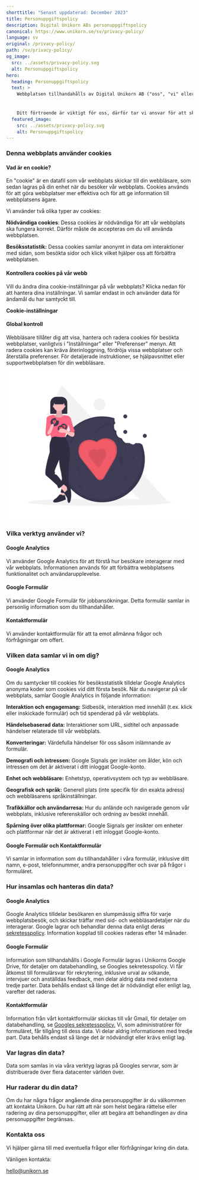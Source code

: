 ```yaml
---
shorttitle: "Senast uppdaterad: December 2023"
title: Personuppgiftspolicy
description: Digital Unikorn ABs personuppgiftspolicy
canonical: https://www.unikorn.se/sv/privacy-policy/
language: sv
original: /privacy-policy/
path: /sv/privacy-policy/
og_image:
  src: ../assets/privacy-policy.svg
  alt: Personuppgiftspolicy
hero:
  heading: Personuppgiftspolicy
  text: >
    Webbplatsen tillhandahålls av Digital Unikorn AB ("oss", "vi" eller "vår").


    Ditt förtroende är viktigt för oss, därför tar vi ansvar för att skydda din integritet. Vår personuppgiftspolicy täcker hur vi hanterar och skyddar dina personuppgifter.
  featured_image:
    src: ../assets/privacy-policy.svg
    alt: Personuppgiftspolicy
---
```

### Denna webbplats använder cookies

#### Vad är en cookie?

En "cookie" är en datafil som vår webbplats skickar till din webbläsare, som sedan lagras på din enhet när du besöker vår webbplats. Cookies används för att göra webbplatser mer effektiva och för att ge information till webbplatsens ägare.

Vi använder två olika typer av cookies:

**Nödvändiga cookies**: Dessa cookies är nödvändiga för att vår webbplats ska fungera korrekt. Därför måste de accepteras om du vill använda webbplatsen.

**Besöksstatistik:** Dessa cookies samlar anonymt in data om interaktioner med sidan, som besökta sidor och klick vilket hjälper oss att förbättra webbplatsen.

#### Kontrollera cookies på vår webb

Vill du ändra dina cookie-inställningar på vår webbplats? Klicka nedan för att hantera dina inställningar. Vi samlar endast in och använder data för ändamål du har samtyckt till. 

**Cookie-inställningar**

#### Global kontroll

Webbläsare tillåter dig att visa, hantera och radera cookies för besökta webbplatser, vanligtvis i "Inställningar" eller "Preferenser" menyn. Att radera cookies kan kräva återinloggning, fördröja vissa webbplatser och återställa preferenser. För detaljerade instruktioner, se hjälpavsnittet eller supportwebbplatsen för din webbläsare.

![Cookies Unikorn](../assets/cookies.png "Cookies Unikorn")

### Vilka verktyg använder vi?

#### Google Analytics

Vi använder Google Analytics för att förstå hur besökare interagerar med vår webbplats. Informationen används för att förbättra webbplatsens funktionalitet och användarupplevelse.

#### Google Formulär

Vi använder Google Formulär för jobbansökningar. Detta formulär samlar in personlig information som du tillhandahåller.

#### Kontaktformulär

Vi använder kontaktformulär för att ta emot allmänna frågor och förfrågningar om offert.

### Vilken data samlar vi in om dig?

#### Google Analytics

Om du samtycker till cookies för besöksstatistik tilldelar Google Analytics anonyma koder som cookies vid ditt första besök. När du navigerar på vår webbplats, samlar Google Analytics in följande information:

**Interaktion och engagemang:** Sidbesök, interaktion med innehåll (t.ex. klick eller inskickade formulär) och tid spenderad på vår webbplats.

**Händelsebaserad data:** Interaktioner som URL, sidtitel och anpassade händelser relaterade till vår webbplats.

**Konverteringar:** Värdefulla händelser för oss såsom inlämnande av formulär.

**Demografi och intressen:** Google Signals ger insikter om ålder, kön och intressen om det är aktiverat i ditt inloggat Google-konto.

**Enhet och webbläsare:** Enhetstyp, operativsystem och typ av webbläsare.

**Geografisk och språk:** Generell plats (inte specifik för din exakta adress) och webbläsarens språkinställningar.

**Trafikkällor och användarresa:** Hur du anlände och navigerade genom vår webbplats, inklusive referenskällor och ordning av besökt innehåll.

**Spårning över olika plattformar:** Google Signals ger insikter om enheter och plattformar när det är aktiverat i ett inloggat Google-konto.

#### Google Formulär och Kontaktformulär

Vi samlar in information som du tillhandahåller i våra formulär, inklusive ditt namn, e-post, telefonnummer, andra personuppgifter och svar på frågor i formuläret.

### Hur insamlas och hanteras din data?

#### Google Analytics

Google Analytics tilldelar besökaren en slumpmässig siffra för varje webbplatsbesök, och skickar träffar med sid- och webbläsardetaljer när du interagerar. Google lagrar och behandlar denna data enligt deras [sekretesspolicy](https://developers.google.com/analytics/devguides/collection/analyticsjs/cookie-usage). Information kopplad till cookies raderas efter 14 månader.

#### Google Formulär

Information som tillhandahålls i Google Formulär lagras i Unikorns Google Drive, för detaljer om databehandling, se Googles sekretesspolicy. Vi får åtkomst till formulärsvar för rekrytering, inklusive urval av sökande, intervjuer och anställdas feedback, men delar aldrig data med externa tredje parter. Data behålls endast så länge det är nödvändigt eller enligt lag, varefter det raderas.

#### Kontaktformulär

Information från vårt kontaktformulär skickas till vår Gmail, för detaljer om databehandling, se [Googles sekretesspolicy.](https://policies.google.com/privacy#intro) Vi, som administratörer för formuläret, får tillgång till dess data. Vi delar aldrig informationen med tredje part. Data behålls endast så länge det är nödvändigt eller krävs enligt lag.

### Var lagras din data?

Data som samlas in via våra verktyg lagras på Googles servrar, som är distribuerade över flera datacenter världen över.

### Hur raderar du din data?

Om du har några frågor angående dina personuppgifter är du välkommen att kontakta Unikorn. Du har rätt att när som helst begära rättelse eller radering av dina personuppgifter, eller att begära att behandlingen av dina personuppgifter begränsas.

### Kontakta oss

Vi hjälper gärna till med eventuella frågor eller förfrågningar kring din data.

Vänligen kontakta:

hello@unikorn.se
